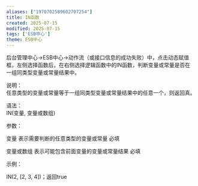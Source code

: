 ```yaml
---
aliases: ["1970702589602707254"]
title: IN函数
created: 2025-07-15
modified: 2025-07-15
tags: ['ESB中心']
theme: ESB中心
---
```


后台管理中心->ESB中心->动作流（或接口信息的成功失败）中，点击动态赋值框，左侧选择函数后，在右侧选择逻辑函数中的IN函数，判断变量或常量是否在一组同类型变量或常量结果中。

说明：  
任意类型的变量或常量等于一组同类型变量或常量结果中的任意一个，则返回真。

语法：  
IN(变量, 变量或数组)

参数：

变量 表示需要判断的任意类型的变量或常量 必填

变量或数组 表示可能包含前面变量的变量或常量结果 必填

示例：

IN(2, [2, 3, 4])；返回true